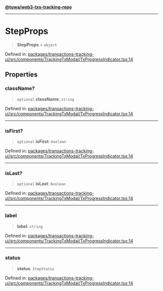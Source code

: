 [**@tuwa/web3-txs-tracking-repo**](../../../README.md)

***

# StepProps

> **StepProps** = `object`

Defined in: [packages/transactions-tracking-ui/src/components/TrackingTxModal/TxProgressIndicator.tsx:14](https://github.com/TuwaIO/web3-transactions-tracking/blob/1c531e3315ee04126f921b4f2611e5bf6a27395e/packages/transactions-tracking-ui/src/components/TrackingTxModal/TxProgressIndicator.tsx#L14)

## Properties

### className?

> `optional` **className**: `string`

Defined in: [packages/transactions-tracking-ui/src/components/TrackingTxModal/TxProgressIndicator.tsx:14](https://github.com/TuwaIO/web3-transactions-tracking/blob/1c531e3315ee04126f921b4f2611e5bf6a27395e/packages/transactions-tracking-ui/src/components/TrackingTxModal/TxProgressIndicator.tsx#L14)

***

### isFirst?

> `optional` **isFirst**: `boolean`

Defined in: [packages/transactions-tracking-ui/src/components/TrackingTxModal/TxProgressIndicator.tsx:14](https://github.com/TuwaIO/web3-transactions-tracking/blob/1c531e3315ee04126f921b4f2611e5bf6a27395e/packages/transactions-tracking-ui/src/components/TrackingTxModal/TxProgressIndicator.tsx#L14)

***

### isLast?

> `optional` **isLast**: `boolean`

Defined in: [packages/transactions-tracking-ui/src/components/TrackingTxModal/TxProgressIndicator.tsx:14](https://github.com/TuwaIO/web3-transactions-tracking/blob/1c531e3315ee04126f921b4f2611e5bf6a27395e/packages/transactions-tracking-ui/src/components/TrackingTxModal/TxProgressIndicator.tsx#L14)

***

### label

> **label**: `string`

Defined in: [packages/transactions-tracking-ui/src/components/TrackingTxModal/TxProgressIndicator.tsx:14](https://github.com/TuwaIO/web3-transactions-tracking/blob/1c531e3315ee04126f921b4f2611e5bf6a27395e/packages/transactions-tracking-ui/src/components/TrackingTxModal/TxProgressIndicator.tsx#L14)

***

### status

> **status**: `StepStatus`

Defined in: [packages/transactions-tracking-ui/src/components/TrackingTxModal/TxProgressIndicator.tsx:14](https://github.com/TuwaIO/web3-transactions-tracking/blob/1c531e3315ee04126f921b4f2611e5bf6a27395e/packages/transactions-tracking-ui/src/components/TrackingTxModal/TxProgressIndicator.tsx#L14)
